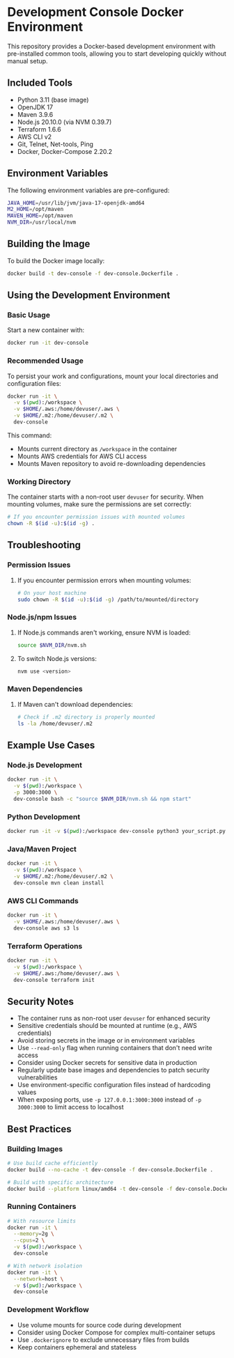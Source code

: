 # Development Console Docker Environment

This repository provides a Docker-based development environment with pre-installed common tools, allowing you to start developing quickly without manual setup.

## Included Tools

- Python 3.11 (base image)
- OpenJDK 17
- Maven 3.9.6
- Node.js 20.10.0 (via NVM 0.39.7)
- Terraform 1.6.6
- AWS CLI v2
- Git, Telnet, Net-tools, Ping
- Docker, Docker-Compose 2.20.2

## Environment Variables

The following environment variables are pre-configured:

```bash
JAVA_HOME=/usr/lib/jvm/java-17-openjdk-amd64
M2_HOME=/opt/maven
MAVEN_HOME=/opt/maven
NVM_DIR=/usr/local/nvm
```

## Building the Image

To build the Docker image locally:

```bash
docker build -t dev-console -f dev-console.Dockerfile .
```

## Using the Development Environment

### Basic Usage

Start a new container with:

```bash
docker run -it dev-console
```

### Recommended Usage

To persist your work and configurations, mount your local directories and configuration files:

```bash
docker run -it \
  -v $(pwd):/workspace \
  -v $HOME/.aws:/home/devuser/.aws \
  -v $HOME/.m2:/home/devuser/.m2 \
  dev-console
```

This command:
- Mounts current directory as `/workspace` in the container
- Mounts AWS credentials for AWS CLI access
- Mounts Maven repository to avoid re-downloading dependencies

### Working Directory

The container starts with a non-root user `devuser` for security. When mounting volumes, make sure the permissions are set correctly:

```bash
# If you encounter permission issues with mounted volumes
chown -R $(id -u):$(id -g) .
```

## Troubleshooting

### Permission Issues
1. If you encounter permission errors when mounting volumes:
   ```bash
   # On your host machine
   sudo chown -R $(id -u):$(id -g) /path/to/mounted/directory
   ```

### Node.js/npm Issues
1. If Node.js commands aren't working, ensure NVM is loaded:
   ```bash
   source $NVM_DIR/nvm.sh
   ```
2. To switch Node.js versions:
   ```bash
   nvm use <version>
   ```

### Maven Dependencies
1. If Maven can't download dependencies:
   ```bash
   # Check if .m2 directory is properly mounted
   ls -la /home/devuser/.m2
   ```

## Example Use Cases

### Node.js Development
```bash
docker run -it \
  -v $(pwd):/workspace \
  -p 3000:3000 \
  dev-console bash -c "source $NVM_DIR/nvm.sh && npm start"
```

### Python Development

```bash
docker run -it -v $(pwd):/workspace dev-console python3 your_script.py
```

### Java/Maven Project

```bash
docker run -it \
  -v $(pwd):/workspace \
  -v $HOME/.m2:/home/devuser/.m2 \
  dev-console mvn clean install
```

### AWS CLI Commands

```bash
docker run -it \
  -v $HOME/.aws:/home/devuser/.aws \
  dev-console aws s3 ls
```

### Terraform Operations

```bash
docker run -it \
  -v $(pwd):/workspace \
  -v $HOME/.aws:/home/devuser/.aws \
  dev-console terraform init
```

## Security Notes

- The container runs as non-root user `devuser` for enhanced security
- Sensitive credentials should be mounted at runtime (e.g., AWS credentials)
- Avoid storing secrets in the image or in environment variables
- Use `--read-only` flag when running containers that don't need write access
- Consider using Docker secrets for sensitive data in production
- Regularly update base images and dependencies to patch security vulnerabilities
- Use environment-specific configuration files instead of hardcoding values
- When exposing ports, use `-p 127.0.0.1:3000:3000` instead of `-p 3000:3000` to limit access to localhost

## Best Practices

### Building Images
```bash
# Use build cache efficiently
docker build --no-cache -t dev-console -f dev-console.Dockerfile .

# Build with specific architecture
docker build --platform linux/amd64 -t dev-console -f dev-console.Dockerfile .
```

### Running Containers
```bash
# With resource limits
docker run -it \
  --memory=2g \
  --cpus=2 \
  -v $(pwd):/workspace \
  dev-console

# With network isolation
docker run -it \
  --network=host \
  -v $(pwd):/workspace \
  dev-console
```

### Development Workflow
- Use volume mounts for source code during development
- Consider using Docker Compose for complex multi-container setups
- Use `.dockerignore` to exclude unnecessary files from builds
- Keep containers ephemeral and stateless
